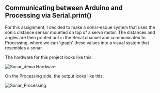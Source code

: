 ## Communicating between Arduino and Processing via Serial.print()

For this assignment, I decided to make a sonar-esque system that uses the sonic distance sensor mounted on top of a servo motor. The distances and angles are then printed out in the Serial channel and communicated to Processing, where we can 'graph' these values into a visual system that resembles a sonar.

The hardware for this project looks like this:

![Sonar_demo Hardware](https://github.com/shaurya-io/introduction-to-interactive-media/blob/master/November%2024/Sonar_Demo.gif)

On the Processing side, the output looks like this:

![Sonar_Processing](https://github.com/shaurya-io/introduction-to-interactive-media/blob/master/November%2024/Sonar+Processing.gif)
